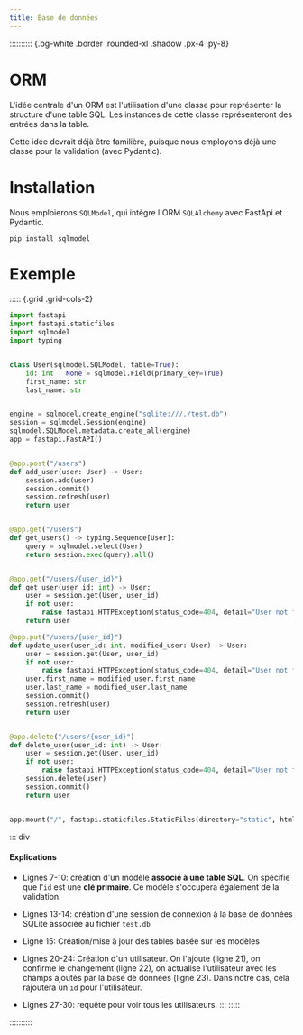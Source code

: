 ```yaml
---
title: Base de données
---
```


:::::::::: {.bg-white .border .rounded-xl .shadow .px-4 .py-8}

# ORM

L'idée centrale d'un ORM est l'utilisation d'une classe
pour représenter la structure d'une table SQL.
Les instances de cette classe représenteront des entrées dans la table.

Cette idée devrait déjà être familière,
puisque nous employons déjà une classe pour la validation (avec Pydantic).

# Installation

Nous emploierons `SQLModel`, qui intègre l'ORM `SQLAlchemy` avec FastApi et Pydantic.

```
pip install sqlmodel
```

# Exemple

::::: {.grid .grid-cols-2}
```python
import fastapi
import fastapi.staticfiles
import sqlmodel
import typing


class User(sqlmodel.SQLModel, table=True):
    id: int | None = sqlmodel.Field(primary_key=True)
    first_name: str
    last_name: str


engine = sqlmodel.create_engine("sqlite:///./test.db")
session = sqlmodel.Session(engine)
sqlmodel.SQLModel.metadata.create_all(engine)
app = fastapi.FastAPI()


@app.post("/users")
def add_user(user: User) -> User:
    session.add(user)
    session.commit()
    session.refresh(user)
    return user


@app.get("/users")
def get_users() -> typing.Sequence[User]:
    query = sqlmodel.select(User)
    return session.exec(query).all()


@app.get("/users/{user_id}")
def get_user(user_id: int) -> User:
    user = session.get(User, user_id)
    if not user:
        raise fastapi.HTTPException(status_code=404, detail="User not found")
    return user

@app.put("/users/{user_id}")
def update_user(user_id: int, modified_user: User) -> User:
    user = session.get(User, user_id)
    if not user:
        raise fastapi.HTTPException(status_code=404, detail="User not found")
    user.first_name = modified_user.first_name
    user.last_name = modified_user.last_name
    session.commit()
    session.refresh(user)
    return user


@app.delete("/users/{user_id}")
def delete_user(user_id: int) -> User:
    user = session.get(User, user_id)
    if not user:
        raise fastapi.HTTPException(status_code=404, detail="User not found")
    session.delete(user)
    session.commit()
    return user


app.mount("/", fastapi.staticfiles.StaticFiles(directory="static", html=True))
```

::: div
#### Explications

- Lignes 7-10: création d'un modèle **associé à une table SQL**.
  On spécifie que l'`id` est une **clé primaire**.
  Ce modèle s'occupera également de la validation.

- Lignes 13-14: création d'une session de connexion à la base de données SQLite
  associée au fichier `test.db`

- Ligne 15: Création/mise à jour des tables basée sur les modèles

- Lignes 20-24: Création d'un utilisateur.
  On l'ajoute (ligne 21), on confirme le changement (ligne 22), on actualise l'utilisateur
  avec les champs ajoutés par la base de données (ligne 23).
  Dans notre cas, cela rajoutera un `id` pour l'utilisateur.

- Lignes 27-30: requête pour voir tous les utilisateurs.
:::
:::::

::::::::::